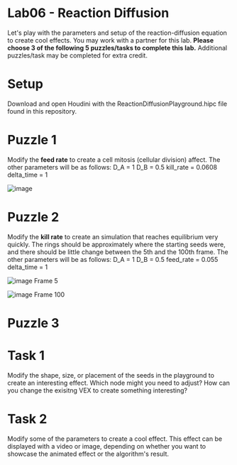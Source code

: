 # Lab06 - Reaction Diffusion
Let's play with the parameters and setup of the reaction-diffusion equation to create cool effects. You may work with a partner for this lab. **Please choose 3 of the following 5 puzzles/tasks to complete this lab.** Additional puzzles/task may be completed for extra credit.

# Setup
Download and open Houdini with the ReactionDiffusionPlayground.hipc file found in this repository.

# Puzzle 1
Modify the **feed rate** to create a cell mitosis (cellular division) affect.
The other parameters will be as follows:
D_A = 1
D_B = 0.5
kill_rate = 0.0608
delta_time = 1

![image](https://user-images.githubusercontent.com/60444726/197622415-ca9b9623-d01b-4e54-9b1a-b79109248cab.png)

# Puzzle 2
Modify the **kill rate** to create an simulation that reaches equilibrium very quickly. The rings should be approximately where the starting seeds were, and there should be little change between the 5th and the 100th frame.
The other parameters will be as follows:
D_A = 1
D_B = 0.5
feed_rate = 0.055
delta_time = 1

![image](https://user-images.githubusercontent.com/60444726/197624737-58ab1aca-accb-4b4a-9654-cdc5fe84e723.png)
Frame 5

![image](https://user-images.githubusercontent.com/60444726/197624645-e5b13798-ae74-4e18-84dc-955a9919021c.png)
Frame 100

# Puzzle 3

# Task 1
Modify the shape, size, or placement of the seeds in the playground to create an interesting effect. Which node might you need to adjust? How can you change the exisitng VEX to create something interesting?

# Task 2
Modify some of the parameters to create a cool effect. This effect can be displayed with a video or image, depending on whether you want to showcase the animated effect or the algorithm's result.
